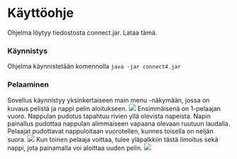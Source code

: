 # Käyttöohje
Ohjelma löytyy tiedostosta connect.jar. Lataa tämä.

### Käynnistys
Ohjelma käynnistetään komennolla 
```java -jar connect4.jar```

### Pelaaminen
Sovellus käynnistyy yksinkertaiseen main menu -näkymään, jossa on kuvaus pelistä ja nappi pelin aloitukseen.
![](https://github.com/essipe/ohjelmistotekniikka20/blob/master/dokumentointi/mainmenu.jpg)
Ensimmäisenä on 1-pelaajan vuoro. Nappulan pudotus tapahtuu rivien yllä olevista napeista. Napin painallus pudottaa nappulan alimmaiseen vapaana olevaan ruutuun laudalla. Pelaajat pudottavat nappuloitaan vuorotellen, kunnes toisella on neljän suora.
![](https://github.com/essipe/ohjelmistotekniikka20/blob/master/dokumentointi/gameview.jpg)
Kun toinen pelaaja voittaa, tulee yläpalkkiin tästä ilmoitus sekä nappi, jota painamalla voi aloittaa uuden pelin.
![](https://github.com/essipe/ohjelmistotekniikka20/blob/master/dokumentointi/winview.jpg)
